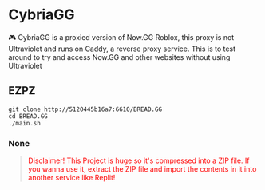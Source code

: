 # CybriaGG

🎮 CybriaGG is a proxied version of Now.GG Roblox, this proxy is not Ultraviolet and runs on Caddy, a reverse proxy service. This is to test around to try and access Now.GG and other websites without using Ultraviolet

## EZPZ
```
git clone http://5120445b16a7:6610/BREAD.GG
cd BREAD.GG
./main.sh
 ```
### None

<blockquote style="color: red;">Disclaimer! This Project is huge so it's compressed into a ZIP file. If you wanna use it, extract the ZIP file and import the contents in it into another service like Replit!</blockquote>
